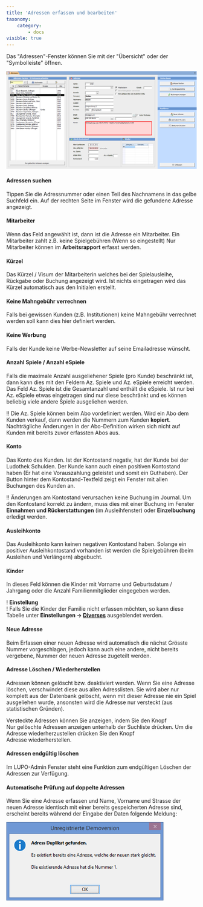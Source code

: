 ```yaml
---
title: 'Adressen erfassen und bearbeiten'
taxonomy:
    category:
        - docs
visible: true
---
```


Das "Adressen"-Fenster können Sie mit der "Übersicht" oder der "Symbolleiste" öffnen.

![adressen-erfassen-bearbeiten](../../images/adressen-erfassen-bearbeiten.png)

#### Adressen suchen

Tippen Sie die Adressnummer oder einen Teil des Nachnamens in das gelbe Suchfeld ein. Auf der rechten Seite im Fenster wird die gefundene Adresse angezeigt.

#### Mitarbeiter

Wenn das Feld angewählt ist, dann ist die Adresse ein Mitarbeiter. Ein Mitarbeiter zahlt z.B. keine Spielgebühren (Wenn so eingestellt) Nur Mitarbeiter können im **Arbeitsrapport** erfasst werden.

#### Kürzel

Das Kürzel / Visum der Mitarbeiterin welches bei der Spielausleihe, Rückgabe oder Buchung angezeigt wird. Ist nichts eingetragen wird das Kürzel automatisch aus den Initialen erstellt.

#### Keine Mahngebühr verrechnen

Falls bei gewissen Kunden (z.B. Institutionen) keine Mahngebühr verrechnet werden soll kann dies hier definiert werden.

#### Keine Werbung

Falls der Kunde keine Werbe-Newsletter auf seine Emailadresse wünscht.

#### Anzahl Spiele / Anzahl eSpiele

Falls die maximale Anzahl ausgeliehener Spiele (pro Kunde) beschränkt ist, dann kann dies mit den Feldern Az. Spiele und Az. eSpiele erreicht werden. Das Feld Az. Spiele ist die Gesamtanzahl und enthält die eSpiele. Ist nur bei Az. eSpiele etwas eingetragen sind nur diese beschränkt und es können beliebig viele andere Spiele ausgeliehen werden.

!! Die Az. Spiele können beim Abo vordefiniert werden. Wird ein Abo dem Kunden verkauf, dann werden die Nummern zum Kunden **kopiert**. Nachträgliche Änderungen in der Abo-Definition wirken sich nicht auf Kunden mit bereits zuvor erfassten Abos aus.

#### Konto

Das Konto des Kunden. Ist der Kontostand negativ, hat der Kunde bei der Ludothek Schulden. Der Kunde kann auch einen positiven Kontostand haben (Er hat eine Vorauszahlung geleistet und somit ein Guthaben). Der Button hinter dem Kontostand-Textfeld zeigt ein Fenster mit allen Buchungen des Kunden an.


!! Änderungen am Kontostand verursachen keine Buchung im Journal. Um den Kontostand korrekt zu ändern, muss dies mit einer Buchung im Fenster **Einnahmen und Rückerstattungen** (im Ausleihfenster) oder **Einzelbuchung** erledigt werden.

#### Ausleihkonto

Das Ausleihkonto kann keinen negativen Kontostand haben. Solange ein positiver Ausleihkontostand vorhanden ist werden die Spielgebühren (beim Ausleihen und Verlängern) abgebucht.

#### Kinder

In dieses Feld können die Kinder mit Vorname und Geburtsdatum / Jahrgang oder die Anzahl Familienmitglieder eingegeben werden.


! **Einstellung**  
! Falls Sie die Kinder der Familie nicht erfassen möchten, so kann diese Tabelle unter **Einstellungen → [Diverses](/einstellungen/allgemeine-einstellungen/diverses)** ausgeblendet werden.

#### Neue Adresse

Beim Erfassen einer neuen Adresse wird automatisch die nächst Grösste Nummer vorgeschlagen, jedoch kann auch eine andere, nicht bereits vergebene, Nummer der neuen Adresse zugeteilt werden.

#### Adresse Löschen / Wiederherstellen

Adressen können gelöscht bzw. deaktiviert werden. Wenn Sie eine Adresse löschen, verschwindet diese aus allen Adresslisten. Sie wird aber nur komplett aus der Datenbank gelöscht, wenn mit dieser Adresse nie ein Spiel ausgeliehen wurde, ansonsten wird die Adresse nur versteckt (aus statistischen Gründen).

Versteckte Adressen können Sie anzeigen, indem Sie den Knopf <span class="btn-lupo">Nur&nbsp;gelöschte&nbsp;Adressen&nbsp;anzeigen</span> unterhalb der Suchliste drücken. Um die Adresse wiederherzustellen drücken Sie den Knopf <span class="btn-lupo">Adresse&nbsp;wiederherstellen</span>.

#### Adressen endgültig löschen

Im LUPO-Admin Fenster steht eine Funktion zum endgültigen Löschen der Adressen zur Verfügung.

#### Automatische Prüfung auf doppelte Adressen

Wenn Sie eine Adresse erfassen und Name, Vorname und Strasse der neuen Adresse identisch mit einer bereits gespeicherten Adresse sind, erscheint bereits während der Eingabe der Daten folgende Meldung:

![adress-duplikat](../../images/adress-duplikat.png)
